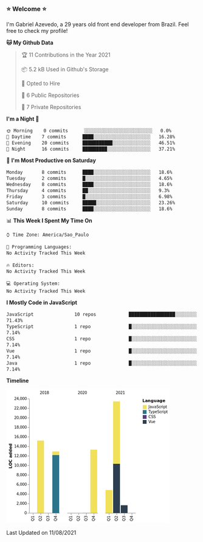 ### :star: Welcome :star:

I'm Gabriel Azevedo, a 29 years old front end developer from Brazil. Feel free to check my profile!

<!--START_SECTION:waka-->
**🐱 My Github Data** 

> 🏆 11 Contributions in the Year 2021
 > 
> 📦 5.2 kB Used in Github's Storage 
 > 
> 💼 Opted to Hire
 > 
> 📜 6 Public Repositories 
 > 
> 🔑 7 Private Repositories  
 > 
**I'm a Night 🦉** 

```text
🌞 Morning    0 commits      ░░░░░░░░░░░░░░░░░░░░░░░░░   0.0% 
🌆 Daytime    7 commits      ████░░░░░░░░░░░░░░░░░░░░░   16.28% 
🌃 Evening    20 commits     ███████████░░░░░░░░░░░░░░   46.51% 
🌙 Night      16 commits     █████████░░░░░░░░░░░░░░░░   37.21%

```
📅 **I'm Most Productive on Saturday** 

```text
Monday       8 commits      ████░░░░░░░░░░░░░░░░░░░░░   18.6% 
Tuesday      2 commits      █░░░░░░░░░░░░░░░░░░░░░░░░   4.65% 
Wednesday    8 commits      ████░░░░░░░░░░░░░░░░░░░░░   18.6% 
Thursday     4 commits      ██░░░░░░░░░░░░░░░░░░░░░░░   9.3% 
Friday       3 commits      █░░░░░░░░░░░░░░░░░░░░░░░░   6.98% 
Saturday     10 commits     █████░░░░░░░░░░░░░░░░░░░░   23.26% 
Sunday       8 commits      ████░░░░░░░░░░░░░░░░░░░░░   18.6%

```


📊 **This Week I Spent My Time On** 

```text
⌚︎ Time Zone: America/Sao_Paulo

💬 Programming Languages: 
No Activity Tracked This Week

🔥 Editors: 
No Activity Tracked This Week

💻 Operating System: 
No Activity Tracked This Week

```

**I Mostly Code in JavaScript** 

```text
JavaScript               10 repos            █████████████████░░░░░░░░   71.43% 
TypeScript               1 repo              █░░░░░░░░░░░░░░░░░░░░░░░░   7.14% 
CSS                      1 repo              █░░░░░░░░░░░░░░░░░░░░░░░░   7.14% 
Vue                      1 repo              █░░░░░░░░░░░░░░░░░░░░░░░░   7.14% 
Java                     1 repo              █░░░░░░░░░░░░░░░░░░░░░░░░   7.14%

```


**Timeline**

![Chart not found](https://raw.githubusercontent.com/gpeto91/gpeto91/main/charts/bar_graph.png) 


 Last Updated on 11/08/2021
<!--END_SECTION:waka-->
